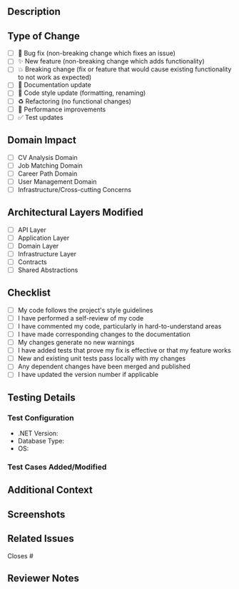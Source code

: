 ## Description
<!-- Provide a clear and concise description of the changes introduced by this pull request -->

## Type of Change
<!-- Put an 'x' in all boxes that apply -->

- [ ] 🐛 Bug fix (non-breaking change which fixes an issue)
- [ ] ✨ New feature (non-breaking change which adds functionality)
- [ ] 💥 Breaking change (fix or feature that would cause existing functionality to not work as expected)
- [ ] 📝 Documentation update
- [ ] 🎨 Code style update (formatting, renaming)
- [ ] ♻️ Refactoring (no functional changes)
- [ ] 🚀 Performance improvements
- [ ] ✅ Test updates

## Domain Impact
<!-- Describe which domain(s) of the application this change affects -->
- [ ] CV Analysis Domain
- [ ] Job Matching Domain
- [ ] Career Path Domain
- [ ] User Management Domain
- [ ] Infrastructure/Cross-cutting Concerns

## Architectural Layers Modified
<!-- Check which layers of the clean architecture were modified -->
- [ ] API Layer
- [ ] Application Layer
- [ ] Domain Layer
- [ ] Infrastructure Layer
- [ ] Contracts
- [ ] Shared Abstractions

## Checklist
<!-- Put an 'x' in all boxes that apply -->

- [ ] My code follows the project's style guidelines
- [ ] I have performed a self-review of my code
- [ ] I have commented my code, particularly in hard-to-understand areas
- [ ] I have made corresponding changes to the documentation
- [ ] My changes generate no new warnings
- [ ] I have added tests that prove my fix is effective or that my feature works
- [ ] New and existing unit tests pass locally with my changes
- [ ] Any dependent changes have been merged and published
- [ ] I have updated the version number if applicable

## Testing Details
<!-- Describe the tests you ran and how to reproduce them -->

### Test Configuration
- .NET Version:
- Database Type:
- OS:

### Test Cases Added/Modified
<!-- List any new or modified test cases -->

## Additional Context
<!-- Add any other context about the pull request here -->

## Screenshots
<!-- If applicable, add screenshots to help explain your changes -->

## Related Issues
<!-- Link to any related issues using the GitHub issue number: #123 -->

Closes #

## Reviewer Notes
<!-- Any specific areas you'd like reviewers to focus on or questions you'd like answered --> 